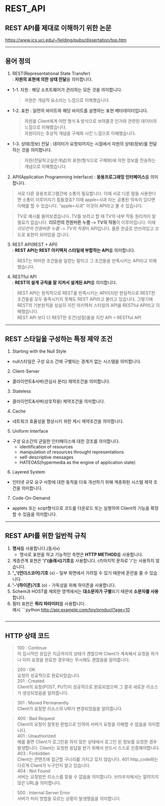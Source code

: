 # REST_API

## REST API를 제대로 이해하기 위한 논문
https://www.ics.uci.edu/~fielding/pubs/dissertation/top.htm  

---  

## 용어 정의  
1. REST(Representational State Transfer)  
: **자원의 표현에 의한 상태 전달**을 의미합니다.  
  - 1-1. 자원 : 해당 소프트웨어가 관리하는 모든 것을 의미합니다.  
    > 자원은 개념적 요소라는 느낌으로 이해했습니다.  
  - 1-2. 표현 : 일련의 바이트와 해당 바이트를 설명하는 표현 메타데이터입니다.  
    > 자원을 Client에게 어떤 형식 & 방식으로 보여줄것 인가와 관련된 데이터의 느낌으로 이해했습니다.  
    > 자원이라는 추상적 개념을 구체화 시킨 느낌으로 이해했습니다.  
  - 1-3. 상태(정보) 전달 : 데이터가 요청되어지는 시점에서 자원의 상태(정보)를 전달하는 것을 의미합니다.  
    > 자원(전달하고싶은개념)의 표현(형식으로 구체화)에 의한 정보를 전송하는 개념으로 이해했습니다.  

2. API(Application Programming Interface)
: **응용프로그래밍 인터페이스**를 의미합니다.
> 서로 다른 응용프로그램간에 소통이 필요합니다. 이때 서로 다른 말을 사용한다면 소통이 이루어지기 힘들겠죠? 이때 apple=사과 라는 공통된 약속이 있다면 이해를 할 수 있습니다. "apple=사과" 이것이 API라고 볼 수 있습니다.  

> TV로 예시를 들어보겠습니다.
> TV를 보려고 할 때 TV의 내부 작동 원리까지 알 필요가 없습니다. **리모컨의 전원버튼 누름 -> TV의 작동**이 이루어집니다. 이때 
> *리모컨의 전원버튼 누름 -> TV의 작동*이 API입니다. 물론 한글로 안쓰여있고 코드로 표현이 되어있을 겁니다.

3. REST API(REST + API)  
: **REST API는 REST 아키텍처 스타일에 부합하는 API**를 의미합니다.  
> REST는 어떠한 조건들을 일컫는 말이고 그 조건들을 만족시키는 API라고 이해했습니다.

4. RESTful API  
: **REST의 설계 규칙을 잘 지켜서 설계된 API**를 의미합니다.  
> REST API는 원칙적으로 REST를 만족시키는 API이지만 현실적으로 REST한 조건들을 모두 충족시키지 못해도 REST API라고 불리고 있습니다. 그렇기에 REST의 기본원칙을 성실히 지킨 아키텍처 스타일의 API를 RESTful API라고 이해했습니다.  
> REST API 보다 더 REST한 조건(성질)들을 지킨 API = RESTful API  

---

## REST 스타일을 구성하는 특정 제약 조건
1. Starting with the Null Style  
- null스타일은 구성 요소 간에 구별되는 경계가 없는 시스템을 의미합니다.  
2. Client-Server  
- 클라이언트&서버(관심사 분리) 제약조건을 의미합니다.  
3. Stateless  
- 클라이언트&서버(상호작용) 제약조건을 의미합니다.  
4. Cache  
- 네트워크 효율성을 향상시키 위한 캐시 제약조건을 의미합니다.  
5. Uniform Interface  
- 구성 요소간의 균일한 인터페이스에 대한 강조를 의미합니다.  
    - identification of resources  
    - manipulation of resources throught representations  
    - self-descriptive messages  
    - HATEOAS(hypermedia as the engine of application state)  
6. Layered System  
- 인터넷 규모 요구 사항에 대한 동작을 더욱 개선하기 위해 계층화된 시스템 제약 조건을 의미합니다.  
7. Code-On-Demand  
- applets 또는 scipt형식으로 코드를 다운로드 또는 실행하여 Client의 기능을 확장할 수 있음을 의미합니다.  

---

## REST API를 위한 일반적 규칙  
1. **명사**를 사용합니다.(동사x)  
    - 명사로 표현을 하고 기능적인 측면은 **HTTP METHOD**를 사용합니다.  
2. 계층관계 표현은 **'/'(슬래시)기호**를 사용합니다. cf)마지막 문자로 '/'는 사용하지 않습니다.
3. **'_'(언더스코어)기호** (x) - 일부 화면에서 가려질 수 있기 때문에 혼란을 줄 수 있습니다.
4. **'-'(하이픈)기호** (o) - 가독성을 위해 하이픈을 사용합니다.
5. Schem과 HOST를 제외한 영역에서는 **대소문자가 구별**되기 때문에 **소문자를 사용**합니다.
6. 필터 표현은 **쿼리 파라미터**를 사용합니다.  
    예시 ```python
    http://api.example.com/toy/product?age=10
    ```  

---

## HTTP 상태 코드  

> 100 : Continue  
> 이 임시적인 응답은 지금까지의 상태가 괜찮으며 Client가 계속해서 요청을 하거나 이미 요청을 완료한 경우에는 무시해도 괜찮음을 알려줍니다.  


> 200 : OK  
> 요청이 성공적으로 완료되었습니다.  
> 201 : Created  
> Client의 요청(POST, PUT)이 성공적으로 완료되었으며 그 결과 새로운 리소스가 생성되었음을 알려줍니다.  


> 301 : Moved Permanently  
> Client가 요청한 리소스의 URI가 변경되었음을 알려줍니다.  


> 400 : Bad Request  
> Client의 요청이 잘못된 문법으로 인하여 서버가 요청을 이해할 수 없음을 의미합니다.  
> 401 : Unauthorized  
> 예를 들면 Client가 로그인을 하지 않은 상태에서 로그인 된 정보를 요청한 경우 발생합니다. Client는 요청한 응답을 받기 위해서 반드시 스스로 인증해야합니다.  
> 403 : Forbidden  
> Client는 콘텐츠에 접근할 구너리를 가지고 있지 않습니다. 401 http_code와는 다르게 Client가 누구인지 알고 있습니다.  
> 404 : Not Found  
> 서버는 요청받은 리소스를 찾을 수 없음을 의미합니다. 브라우저에서는 알려지지 않은 URL을 의미합니다.  


> 500 : Internal Server Error  
> 서버가 처리 방법을 모르는 상황이 발생했음을 의미합니다.  
